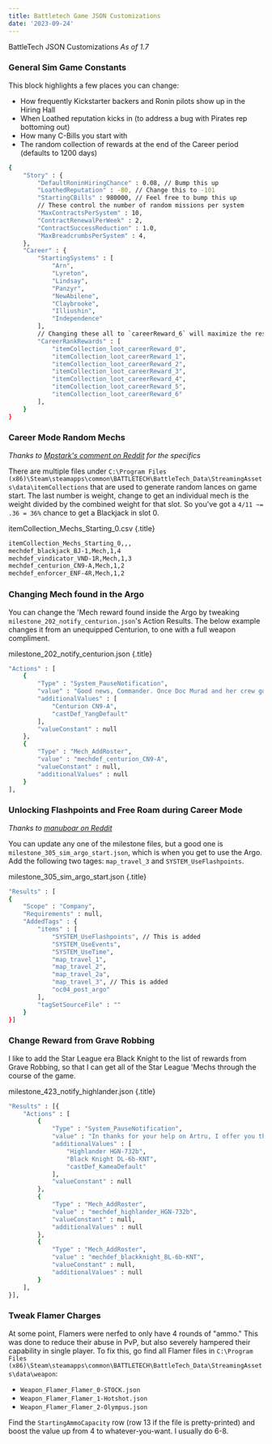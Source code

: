 ```yaml
---
title: Battletech Game JSON Customizations
date: '2023-09-24'
---
```

BattleTech JSON Customizations
*As of 1.7*

### General Sim Game Constants
This block highlights a few places you can change:
* How frequently Kickstarter backers and Ronin pilots show up in the Hiring Hall
* When Loathed reputation kicks in (to address a bug with Pirates rep bottoming out)
* How many C-Bills you start with
* The random collection of rewards at the end of the Career period (defaults to 1200 days)

```bash
{
	"Story" : {
		"DefaultRoninHiringChance" : 0.08, // Bump this up
		"LoathedReputation" : -80, // Change this to -101
		"StartingCBills" : 980000, // Feel free to bump this up
		// These control the number of random missions per system
		"MaxContractsPerSystem" : 10,
		"ContractRenewalPerWeek" : 2,
		"ContractSuccessReduction" : 1.0,
		"MaxBreadcrumbsPerSystem" : 4,
	},
	"Career" : {
		"StartingSystems" : [
			"Arn",
			"Lyreton",
			"Lindsay",
			"Panzyr",
			"NewAbilene",
			"Claybrooke",
			"Illiushin",
			"Independence"
		],
		// Changing these all to `careerReward_6` will maximize the results regardless of the performance.
		"CareerRankRewards" : [
			"itemCollection_loot_careerReward_0",
			"itemCollection_loot_careerReward_1",
			"itemCollection_loot_careerReward_2",
			"itemCollection_loot_careerReward_3",
			"itemCollection_loot_careerReward_4",
			"itemCollection_loot_careerReward_5",
			"itemCollection_loot_careerReward_6"
		],
	}
}
```

### Career Mode Random Mechs
*Thanks to [Mpstark's comment on Reddit](https://www.reddit.com/r/Battletechgame/comments/bwqwkn/career_random_mech_list_thread_post_them_here_and/) for the specifics*

There are multiple files under `C:\Program Files (x86)\Steam\steamapps\common\BATTLETECH\BattleTech_Data\StreamingAssets\data\itemCollections` that are used to generate random lances on game start. The last number is weight, change to get an individual mech is the weight divided by the combined weight for that slot. So you've got a `4/11 ~= .36 = 36%` chance to get a Blackjack in slot 0.

itemCollection_Mechs_Starting_0.csv {.title}
```bash
itemCollection_Mechs_Starting_0,,,
mechdef_blackjack_BJ-1,Mech,1,4
mechdef_vindicator_VND-1R,Mech,1,3
mechdef_centurion_CN9-A,Mech,1,2
mechdef_enforcer_ENF-4R,Mech,1,2
```

### Changing Mech found in the Argo
You can change the 'Mech reward found inside the Argo by tweaking `milestone_202_notify_centurion.json`'s Action Results. The below example changes it from an unequipped Centurion, to one with a full weapon compliment.

milestone_202_notify_centurion.json {.title}
```bash
"Actions" : [
	{
		"Type" : "System_PauseNotification",
		"value" : "Good news, Commander. Once Doc Murad and her crew got that wrecked ship safely away, they found most of a [[DM.MechDefs[mechdef_centurion_CN9-A],Centurion]] in its cargo hold. It's equipped for combat and ready for service. Swing by the Mech Bay to check it out.",
		"additionalValues" : [
			"Centurion CN9-A",
			"castDef_YangDefault"
		],
		"valueConstant" : null
	},
	{
		"Type" : "Mech_AddRoster",
		"value" : "mechdef_centurion_CN9-A",
		"valueConstant" : null,
		"additionalValues" : null
	}
],
```

### Unlocking Flashpoints and Free Roam during Career Mode
*Thanks to [manuboar on Reddit](https://www.reddit.com/r/Battletechgame/comments/aw6er6/here_is_how_to_activate_the_flashpoints_and_free/)*

You can update any one of the milestone files, but a good one is `milestone_305_sim_argo_start.json`, which is when you get to use the Argo. Add the following two tages: `map_travel_3` and `SYSTEM_UseFlashpoints`.

milestone_305_sim_argo_start.json {.title}
```bash
"Results" : [
{
	"Scope" : "Company",
	"Requirements" : null,
	"AddedTags" : {
		"items" : [
			"SYSTEM_UseFlashpoints", // This is added
			"SYSTEM_UseEvents",
			"SYSTEM_UseTime",
			"map_travel_1",
			"map_travel_2",
			"map_travel_2a",
			"map_travel_3", // This is added
			"oc04_post_argo"
		],
		"tagSetSourceFile" : ""
	}
}]
```

### Change Reward from Grave Robbing
I like to add the Star League era Black Knight to the list of rewards from Grave Robbing, so that I can get all of the Star League 'Mechs through the course of the game.

milestone_423_notify_highlander.json {.title}
```bash
"Results" : [{
	"Actions" : [
		{
			"Type" : "System_PauseNotification",
			"value" : "In thanks for your help on Artru, I offer you this Star League-era [[DM.MechDefs[mechdef_highlander_HGN-732b],{DM.MechDefs[mechdef_highlander_HGN-732b].Description.Name}]] and this Star League-era [[DM.MechDefs[mechdef_blackknight_BL-6b-KNT],{DM.MechDefs[mechdef_blackknight_BL-6b-KNT].Description.Name}]], {COMMANDER.Callsign}. May they carry you to victory in the days to come.",
			"additionalValues" : [
				"Highlander HGN-732b",
				"Black Knight DL-6b-KNT",
				"castDef_KameaDefault"
			],
			"valueConstant" : null
		},
		{
			"Type" : "Mech_AddRoster",
			"value" : "mechdef_highlander_HGN-732b",
			"valueConstant" : null,
			"additionalValues" : null
		},
		{
			"Type" : "Mech_AddRoster",
			"value" : "mechdef_blackknight_BL-6b-KNT",
			"valueConstant" : null,
			"additionalValues" : null
		}
	],
}],
```

### Tweak Flamer Charges
At some point, Flamers were nerfed to only have 4 rounds of "ammo." This was done to reduce their abuse in PvP, but also severely hampered their capability in single player. To fix this, go find all Flamer files in `C:\Program Files (x86)\Steam\steamapps\common\BATTLETECH\BattleTech_Data\StreamingAssets\data\weapon`:
* `Weapon_Flamer_Flamer_0-STOCK.json`
* `Weapon_Flamer_Flamer_1-Hotshot.json`
* `Weapon_Flamer_Flamer_2-Olympus.json`

Find the `StartingAmmoCapacity` row (row 13 if the file is pretty-printed) and boost the value up from 4 to whatever-you-want. I usually do 6-8.